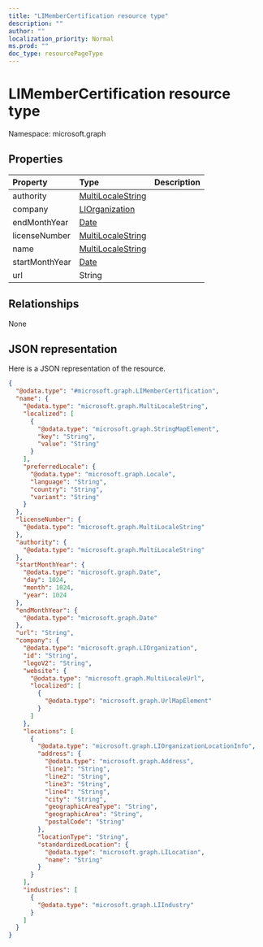 ```yaml
---
title: "LIMemberCertification resource type"
description: ""
author: ""
localization_priority: Normal
ms.prod: ""
doc_type: resourcePageType
---
```


# LIMemberCertification resource type


Namespace: microsoft.graph



## Properties
|Property|Type|Description|
|:---|:---|:---|
|authority|[MultiLocaleString](../resources/multilocalestring.md)||
|company|[LIOrganization](../resources/liorganization.md)||
|endMonthYear|[Date](../resources/date.md)||
|licenseNumber|[MultiLocaleString](../resources/multilocalestring.md)||
|name|[MultiLocaleString](../resources/multilocalestring.md)||
|startMonthYear|[Date](../resources/date.md)||
|url|String||

## Relationships
None

## JSON representation
Here is a JSON representation of the resource.
<!-- {
  "blockType": "resource",
  "@odata.type": "microsoft.graph.LIMemberCertification"
}
-->
``` json
{
  "@odata.type": "#microsoft.graph.LIMemberCertification",
  "name": {
    "@odata.type": "microsoft.graph.MultiLocaleString",
    "localized": [
      {
        "@odata.type": "microsoft.graph.StringMapElement",
        "key": "String",
        "value": "String"
      }
    ],
    "preferredLocale": {
      "@odata.type": "microsoft.graph.Locale",
      "language": "String",
      "country": "String",
      "variant": "String"
    }
  },
  "licenseNumber": {
    "@odata.type": "microsoft.graph.MultiLocaleString"
  },
  "authority": {
    "@odata.type": "microsoft.graph.MultiLocaleString"
  },
  "startMonthYear": {
    "@odata.type": "microsoft.graph.Date",
    "day": 1024,
    "month": 1024,
    "year": 1024
  },
  "endMonthYear": {
    "@odata.type": "microsoft.graph.Date"
  },
  "url": "String",
  "company": {
    "@odata.type": "microsoft.graph.LIOrganization",
    "id": "String",
    "logoV2": "String",
    "website": {
      "@odata.type": "microsoft.graph.MultiLocaleUrl",
      "localized": [
        {
          "@odata.type": "microsoft.graph.UrlMapElement"
        }
      ]
    },
    "locations": [
      {
        "@odata.type": "microsoft.graph.LIOrganizationLocationInfo",
        "address": {
          "@odata.type": "microsoft.graph.Address",
          "line1": "String",
          "line2": "String",
          "line3": "String",
          "line4": "String",
          "city": "String",
          "geographicAreaType": "String",
          "geographicArea": "String",
          "postalCode": "String"
        },
        "locationType": "String",
        "standardizedLocation": {
          "@odata.type": "microsoft.graph.LILocation",
          "name": "String"
        }
      }
    ],
    "industries": [
      {
        "@odata.type": "microsoft.graph.LIIndustry"
      }
    ]
  }
}
```

